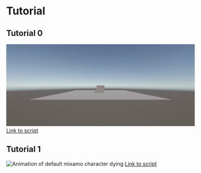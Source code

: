 # Tutorial

## Tutorial 0
![Cube getting launched upwards and falling down](Prototype.gif)
[Link to script](https://github.com/Shirge/Tutorial/blob/main/Tutorial/Assets/Scripts/LaunchCube.cs)

## Tutorial 1
![Animation of default mixamo character dying](Animation.gif)
[Link to script](https://github.com/Shirge/Tutorial/blob/main/Tutorial/Assets/Scripts/CharacterAnimation.cs)
